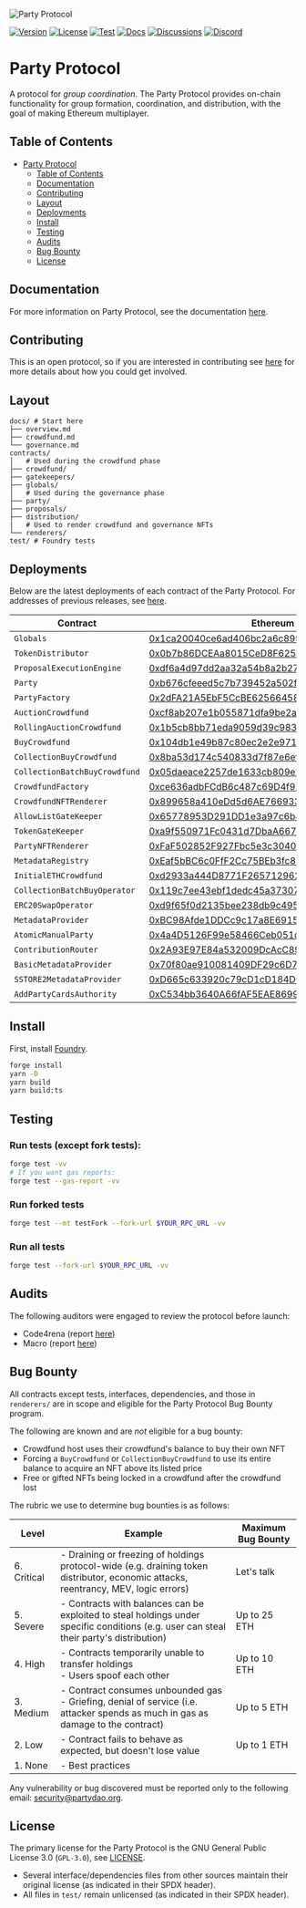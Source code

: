 ![Party Protocol](.github/assets/banner.png)

[![Version][version-badge]][version-link]
[![License][license-badge]][license-link]
[![Test][ci-badge]][ci-link]
[![Docs][docs-badge]][docs-link]
[![Discussions][discussions-badge]][discussions-link]
[![Discord][discord-badge]][discord-link]

[version-badge]: https://img.shields.io/github/release/PartyDAO/party-protocol?label=version
[version-link]: https://github.com/PartyDAO/party-protocol/releases
[license-badge]: https://img.shields.io/github/license/PartyDAO/party-protocol
[license-link]: https://github.com/PartyDAO/party-protocol/blob/main/LICENSE
[ci-badge]: https://github.com/PartyDAO/party-protocol/actions/workflows/ci.yml/badge.svg
[ci-link]: https://github.com/PartyDAO/party-protocol/actions/workflows/ci.yml
[docs-badge]: https://img.shields.io/badge/Party-documentation-informational
[docs-link]: https://github.com/PartyDAO/party-protocol/tree/main/docs
[discussions-badge]: https://img.shields.io/badge/Party-discussions-blueviolet
[discussions-link]: https://github.com/PartyDAO/party-protocol/discussions
[discord-badge]: https://img.shields.io/static/v1?logo=discord&label=discord&message=join&color=blue
[discord-link]: https://discord.gg/zUeXpDX8HA

# Party Protocol

A protocol for _group coordination_. The Party Protocol provides on-chain functionality for group formation, coordination, and distribution, with the goal of making Ethereum multiplayer.

## Table of Contents

- [Party Protocol](https://github.com/PartyDAO/party-protocol#party-protocol)
  - [Table of Contents](https://github.com/PartyDAO/party-protocol#table-of-contents)
  - [Documentation](https://github.com/PartyDAO/party-protocol#documentation)
  - [Contributing](https://github.com/PartyDAO/party-protocol#contributing)
  - [Layout](https://github.com/PartyDAO/party-protocol#layout)
  - [Deployments](https://github.com/PartyDAO/party-protocol#deployments)
  - [Install](https://github.com/PartyDAO/party-protocol#install)
  - [Testing](https://github.com/PartyDAO/party-protocol#testing)
  - [Audits](https://github.com/PartyDAO/party-protocol#audits)
  - [Bug Bounty](https://github.com/PartyDAO/party-protocol#bug-bounty)
  - [License](https://github.com/PartyDAO/party-protocol#license)

## Documentation

For more information on Party Protocol, see the documentation [here](https://docs.partydao.org).

## Contributing

This is an open protocol, so if you are interested in contributing see [here](./CONTRIBUTING.md) for more details about how you could get involved.

## Layout

```
docs/ # Start here
├── overview.md
├── crowdfund.md
└── governance.md
contracts/
│   # Used during the crowdfund phase
├── crowdfund/
├── gatekeepers/
├── globals/
│   # Used during the governance phase
├── party/
├── proposals/
├── distribution/
|   # Used to render crowdfund and governance NFTs
└── renderers/
test/ # Foundry tests
```

## Deployments

Below are the latest deployments of each contract of the Party Protocol. For addresses of previous releases, see [here](https://github.com/PartyDAO/party-addresses).

| Contract                      | Ethereum                                                                                                              | Goerli                                                                                                                       | Base                                                                                                                  | Base Goerli                                                                                                                  |
| ----------------------------- | --------------------------------------------------------------------------------------------------------------------- | ---------------------------------------------------------------------------------------------------------------------------- | --------------------------------------------------------------------------------------------------------------------- | ---------------------------------------------------------------------------------------------------------------------------- |
| `Globals`                     | [0x1ca20040ce6ad406bc2a6c89976388829e7fbade](https://etherscan.io/address/0x1ca20040ce6ad406bc2a6c89976388829e7fbade) | [0x753e22d4e112a4d8b07df9c4c578b116e3b48792](https://goerli.etherscan.io/address/0x753e22d4e112a4d8b07df9c4c578b116e3b48792) | [0xcEDe25DF327bD1619Fe25CDa2292e14edAC30717](https://basescan.org/address/0xcEDe25DF327bD1619Fe25CDa2292e14edAC30717) | [0x1b0e8E8DC71b29CE49038569dEF1B3Bc0120F602](https://goerli.basescan.org/address/0x1b0e8E8DC71b29CE49038569dEF1B3Bc0120F602) |
| `TokenDistributor`            | [0x0b7b86DCEAa8015CeD8F625d3b7A961b31fB05FE](https://etherscan.io/address/0x0b7b86DCEAa8015CeD8F625d3b7A961b31fB05FE) | [0x510c2F7e19a8f2537A3fe3Cf847e6583b993FA60](https://goerli.etherscan.io/address/0x510c2F7e19a8f2537A3fe3Cf847e6583b993FA60) | [0x65778953D291DD1e3a97c6b4d8BEea188B650077](https://basescan.org/address/0x65778953D291DD1e3a97c6b4d8BEea188B650077) | [0x1b5cB8bb71edA9059d39c98348095B008b67e734](https://goerli.basescan.org/address/0x1b5cB8bb71edA9059d39c98348095B008b67e734) |
| `ProposalExecutionEngine`     | [0xdf6a4d97dd2aa32a54b8a2b2711f210b711f28f0](https://etherscan.io/address/0xdf6a4d97dd2aa32a54b8a2b2711f210b711f28f0) | [0xc148E6f886CccdA5dEBbBA10d864d007E0C74c85](https://goerli.etherscan.io/address/0xc148E6f886CccdA5dEBbBA10d864d007E0C74c85) | [0xaec4D40045DaF91Bc3049ea9136C7dF04bD8a6af](https://basescan.org/address/0xaec4D40045DaF91Bc3049ea9136C7dF04bD8a6af) | [0xafE8265538F97e9F2Ff459F4aD871892a292419b](https://goerli.basescan.org/address/0xafE8265538F97e9F2Ff459F4aD871892a292419b) |
| `Party`                       | [0xb676cfeeed5c7b739452a502f1eff9ab684a56da](https://etherscan.io/address/0xb676cfeeed5c7b739452a502f1eff9ab684a56da) | [0x72a4b63eceA9465e3984CDEe1354b9CF9030c043](https://goerli.etherscan.io/address/0x72a4b63eceA9465e3984CDEe1354b9CF9030c043) | [0x65EBb1f88AA377ee56E8114234d5721eb4C5BAfd](https://basescan.org/address/0x65EBb1f88AA377ee56E8114234d5721eb4C5BAfd) | [0xe46b1B3D7eF3421D96F06D13d641dD702d44904e](https://goerli.basescan.org/address/0xe46b1B3D7eF3421D96F06D13d641dD702d44904e) |
| `PartyFactory`                | [0x2dFA21A5EbF5CcBE62566458A1baEC6B1F33f292](https://etherscan.io/address/0x2dFA21A5EbF5CcBE62566458A1baEC6B1F33f292) | [0x83e63E8bAba6C6dcb9F3F4324bEfA72AD8f43e44](https://goerli.etherscan.io/address/0x83e63E8bAba6C6dcb9F3F4324bEfA72AD8f43e44) | [0xF8c8fC091C0Cc94a9029d6443050bDfF9097E38A](https://basescan.org/address/0xF8c8fC091C0Cc94a9029d6443050bDfF9097E38A) | [0xa7C2ede6A4ebdE4EE86E600D339F9F236B8C1275](https://goerli.basescan.org/address/0xa7C2ede6A4ebdE4EE86E600D339F9F236B8C1275) |
| `AuctionCrowdfund`            | [0xcf8ab207e1b055871dfa9be2a0cf3acaf2d1b3a7](https://etherscan.io/address/0xcf8ab207e1b055871dfa9be2a0cf3acaf2d1b3a7) | [0x631D392073330f0573AD18Fc64305768657D0D60](https://goerli.etherscan.io/address/0x631D392073330f0573AD18Fc64305768657D0D60) | [0xcF8ab207E1b055871dfa9be2a0Cf3acAf2d1b3A7](https://basescan.org/address/0xcF8ab207E1b055871dfa9be2a0Cf3acAf2d1b3A7) | [0x70a842F6131031266438171731f1d2ACfd9EC891](https://goerli.basescan.org/address/0x70a842F6131031266438171731f1d2ACfd9EC891) |
| `RollingAuctionCrowdfund`     | [0x1b5cb8bb71eda9059d39c98348095b008b67e734](https://etherscan.io/address/0x1b5cb8bb71eda9059d39c98348095b008b67e734) | [0x989Fb364065a80d732837742f960924f343C6E04](https://goerli.etherscan.io/address/0x989Fb364065a80d732837742f960924f343C6E04) | [0x2e8920950677F8545B4Ef80315f48E161CB02D1C](https://basescan.org/address/0x2e8920950677F8545B4Ef80315f48E161CB02D1C) | [0x73B66c97e53301651E69D10743352B411d480c3f](https://goerli.basescan.org/address/0x73B66c97e53301651E69D10743352B411d480c3f) |
| `BuyCrowdfund`                | [0x104db1e49b87c80ec2e2e9716e83a304415c15ce](https://etherscan.io/address/0x104db1e49b87c80ec2e2e9716e83a304415c15ce) | [0x712Dca72Cc443A5f5e03A388b69ab09b4CDAC428](https://goerli.etherscan.io/address/0x712Dca72Cc443A5f5e03A388b69ab09b4CDAC428) | [0x104db1E49b87C80Ec2E2E9716e83A304415C15Ce](https://basescan.org/address/0x104db1E49b87C80Ec2E2E9716e83A304415C15Ce) | [0x4a043c81b2D321C6768f607C2f2E6482CDeCadD0](https://goerli.basescan.org/address/0x4a043c81b2D321C6768f607C2f2E6482CDeCadD0) |
| `CollectionBuyCrowdfund`      | [0x8ba53d174c540833d7f87e6ef97fc85d3d9291b4](https://etherscan.io/address/0x8ba53d174c540833d7f87e6ef97fc85d3d9291b4) | [0x884561d34e6B98a11DaF9Cc5d0d50cEFC664262F](https://goerli.etherscan.io/address/0x884561d34e6B98a11DaF9Cc5d0d50cEFC664262F) | [0x8bA53D174C540833d7F87e6Ef97Fc85d3d9291b4](https://basescan.org/address/0x8bA53D174C540833d7F87e6Ef97Fc85d3d9291b4) | [0x5534C682AebEFA85CA8c955bf324739a3D259284](https://goerli.basescan.org/address/0x5534C682AebEFA85CA8c955bf324739a3D259284) |
| `CollectionBatchBuyCrowdfund` | [0x05daeace2257de1633cb809e2a23387a2742535c](https://etherscan.io/address/0x05daeace2257de1633cb809e2a23387a2742535c) | [0x9926816276CFE4E7c230E14d5a8808C9709Fa51a](https://goerli.etherscan.io/address/0x9926816276CFE4E7c230E14d5a8808C9709Fa51a) | [0x05daeacE2257De1633cb809E2A23387a2742535c](https://basescan.org/address/0x05daeacE2257De1633cb809E2A23387a2742535c) | [0x36DdCBd450aF74bd8D3F7e1Dc24AB5b3091289c7](https://goerli.basescan.org/address/0x36DdCBd450aF74bd8D3F7e1Dc24AB5b3091289c7) |
| `CrowdfundFactory`            | [0xce636adbFCdB6c487c69D4f92603714c2450a0c9](https://etherscan.io/address/0xce636adbFCdB6c487c69D4f92603714c2450a0c9) | [0x5bFADA22929Ce611894c5ba0A1d583459f3f3858](https://goerli.etherscan.io/address/0x5bFADA22929Ce611894c5ba0A1d583459f3f3858) | [0xDe0073207C36A2A8Bc8bb5634f1db74d35b015f9](https://basescan.org/address/0xDe0073207C36A2A8Bc8bb5634f1db74d35b015f9) | [0x4F2843E6C02F3bbD9F4004fC0Ac7FB6e31b5EFb0](https://goerli.basescan.org/address/0x4F2843E6C02F3bbD9F4004fC0Ac7FB6e31b5EFb0) |
| `CrowdfundNFTRenderer`        | [0x899658a410eDd5d6AE766933385fbFE0C4504b3F](https://etherscan.io/address/0x899658a410eDd5d6AE766933385fbFE0C4504b3F) | [0xcF8ab207E1b055871dfa9be2a0Cf3acAf2d1b3A7](https://goerli.etherscan.io/address/0xcF8ab207E1b055871dfa9be2a0Cf3acAf2d1b3A7) | [0x19BcAc3761Df79c9b242Ebe6670898DA7D4bDCB3](https://basescan.org/address/0x19BcAc3761Df79c9b242Ebe6670898DA7D4bDCB3) | [0xCE03B805c942a1DDdaaAD4F7a1C2BC00A96baf75](https://goerli.basescan.org/address/0xCE03B805c942a1DDdaaAD4F7a1C2BC00A96baf75) |
| `AllowListGateKeeper`         | [0x65778953D291DD1e3a97c6b4d8BEea188B650077](https://etherscan.io/address/0x65778953D291DD1e3a97c6b4d8BEea188B650077) | [0x554A3b66Fcd3c9eb7730b21F207a28F1e4954142](https://goerli.etherscan.io/address/0x554A3b66Fcd3c9eb7730b21F207a28F1e4954142) | [0x0EC569Ed2E3D2a61562Ae76539A84b1948F0c7a6](https://basescan.org/address/0x0EC569Ed2E3D2a61562Ae76539A84b1948F0c7a6) | [0x0D43100FcB0F4AbBE7d650440828b3Db80742098](https://goerli.basescan.org/address/0x0D43100FcB0F4AbBE7d650440828b3Db80742098) |
| `TokenGateKeeper`             | [0xa9f550971Fc0431d7DbaA667c92061eD9a1B8E90](https://etherscan.io/address/0xa9f550971Fc0431d7DbaA667c92061eD9a1B8E90) | [0x7FCC6b4c437aA78E6C432d4A459Ae644514Be638](https://goerli.etherscan.io/address/0x7FCC6b4c437aA78E6C432d4A459Ae644514Be638) | [0x9A1C1e8eBD7e50A1280A31d736388A50f3d96a4D](https://basescan.org/address/0x9A1C1e8eBD7e50A1280A31d736388A50f3d96a4D) | [0xF940e28d4320F794150DFB40c7f2f65E371808e6](https://goerli.basescan.org/address/0xF940e28d4320F794150DFB40c7f2f65E371808e6) |
| `PartyNFTRenderer`            | [0xFaF502852F927Fbc5e3c3040648aB968E43bf0b2](https://etherscan.io/address/0xFaF502852F927Fbc5e3c3040648aB968E43bf0b2) | [0xA4DDE8076A9B88F53f80d5Dc508D0656d7Db210D](https://goerli.etherscan.io/address/0xA4DDE8076A9B88F53f80d5Dc508D0656d7Db210D) | [0xAfeEf01d3267bf2dd500a3f988Dc51B52ceCF0Ed](https://basescan.org/address/0xAfeEf01d3267bf2dd500a3f988Dc51B52ceCF0Ed) | [0xc0e0ec5541e26E93D5a9f5E999AB2A0A7F8260ae](https://goerli.basescan.org/address/0xc0e0ec5541e26E93D5a9f5E999AB2A0A7F8260ae) |
| `MetadataRegistry`            | [0xEaf5bBC6c0FfF2Cc75BEb3fc8b53447570A1A2ED](https://etherscan.io/address/0xEaf5bBC6c0FfF2Cc75BEb3fc8b53447570A1A2ED) | [0x59E2844F9ADb537a97011528E699f76934Ef7cc9](https://goerli.etherscan.io/address/0x59E2844F9ADb537a97011528E699f76934Ef7cc9) | [0xA4DDE8076A9B88F53f80d5Dc508D0656d7Db210D](https://basescan.org/address/0xA4DDE8076A9B88F53f80d5Dc508D0656d7Db210D) | [0x39Aa347879C782F1375386FE8f7a39B203fB2e5c](https://goerli.basescan.org/address/0x39Aa347879C782F1375386FE8f7a39B203fB2e5c) |
| `InitialETHCrowdfund`         | [0xd2933a444D8771F265712962BE24096cEa041e0c](https://etherscan.io/address/0xd2933a444D8771F265712962BE24096cEa041e0c) | [0xea6b9F59aeEeD48e60548dDe5e32480cfF1eC447](https://goerli.etherscan.io/address/0xea6b9F59aeEeD48e60548dDe5e32480cfF1eC447) | [0x23C886396CFbaDB0F3bAC4b728150e8A59dC0E10](https://basescan.org/address/0x23C886396CFbaDB0F3bAC4b728150e8A59dC0E10) | [0x6a360CAee9a8313c64c72Fa2eB8E59F9B5218368](https://goerli.basescan.org/address/0x6a360CAee9a8313c64c72Fa2eB8E59F9B5218368) |
| `CollectionBatchBuyOperator`  | [0x119c7ee43ebf1dedc45a3730735583bd39e32579](https://etherscan.io/address/0x119c7ee43ebf1dedc45a3730735583bd39e32579) | [0x039d2e6AEf994445b00b6B55524bAcA0B0Be78DB](https://goerli.etherscan.io/address/0x039d2e6AEf994445b00b6B55524bAcA0B0Be78DB) | [0x510c2F7e19a8f2537A3fe3Cf847e6583b993FA60](https://basescan.org/address/0x510c2F7e19a8f2537A3fe3Cf847e6583b993FA60) | [0x4fD82CF0C955Acc0715Ef1440b8D1F2768C9a278](https://goerli.basescan.org/address/0x4fD82CF0C955Acc0715Ef1440b8D1F2768C9a278) |
| `ERC20SwapOperator`           | [0xd9f65f0d2135bee238db9c49558632eb6030caa7](https://etherscan.io/address/0xd9f65f0d2135bee238db9c49558632eb6030caa7) | [0x88B08D166cf2779c1E2ef6C1171214E782831814](https://goerli.etherscan.io/address/0x88B08D166cf2779c1E2ef6C1171214E782831814) | [0xdF6a4d97dd2Aa32a54B8a2b2711F210b711F28f0](https://basescan.org/address/0xdF6a4d97dd2Aa32a54B8a2b2711F210b711F28f0) | [0xca874ED4D1828aE092250d5F00F1C206A944baA4](https://goerli.basescan.org/address/0xca874ED4D1828aE092250d5F00F1C206A944baA4) |
| `MetadataProvider`            | [0xBC98Afde1DDCc9c17a8E69157b83b8971007cF92](https://etherscan.io/address/0xBC98Afde1DDCc9c17a8E69157b83b8971007cF92) | [0xC9846AD49F40bc66217280731Fc8EaEA37231979](https://goerli.etherscan.io/address/0xC9846AD49F40bc66217280731Fc8EaEA37231979) | [0xe06e71867bB25Fe6b56b854500961D4D9dd7c12e](https://basescan.org/address/0xe06e71867bB25Fe6b56b854500961D4D9dd7c12e) | [0x480f02Ca2E29A71bac6E314879E487a49a237E1B](https://goerli.basescan.org/address/0x480f02Ca2E29A71bac6E314879E487a49a237E1B) |
| `AtomicManualParty`           | [0x4a4D5126F99e58466Ceb051d17661bAF0BE2Cf93](https://etherscan.io/address/0x4a4D5126F99e58466Ceb051d17661bAF0BE2Cf93) | [0xb24aa5a8E4a6bb691DF4B722E79Da7842BFB8A68](https://goerli.etherscan.io/address/0xb24aa5a8E4a6bb691DF4B722E79Da7842BFB8A68) | [0xA138Bc79434Be2e134174f59277092F22b23bA91](https://basescan.org/address/0xA138Bc79434Be2e134174f59277092F22b23bA91) | [0x1B78e1801C83c176161101d448E27FbCD66f178e](https://goerli.basescan.org/address/0x1B78e1801C83c176161101d448E27FbCD66f178e) |
| `ContributionRouter`          | [0x2A93E97E84a532009DcAcC897295c6387Fd5c7e9](https://etherscan.io/address/0x2A93E97E84a532009DcAcC897295c6387Fd5c7e9) | [0x2EAf43684FF4655FC2Dd5827Ce9302c82eEc7a51](https://goerli.etherscan.io/address/0x2EAf43684FF4655FC2Dd5827Ce9302c82eEc7a51) | [0xD9F65f0d2135BeE238db9c49558632Eb6030CAa7](https://basescan.org/address/0xD9F65f0d2135BeE238db9c49558632Eb6030CAa7) | [0x53998d625B7Bb9252af9C5324a639e5Ca7bc50bF](https://goerli.basescan.org/address/0x53998d625B7Bb9252af9C5324a639e5Ca7bc50bF) |
| `BasicMetadataProvider`       | [0x70f80ae910081409DF29c6D779Cd83208B751636](https://etherscan.io/address/0x70f80ae910081409DF29c6D779Cd83208B751636) | [0x8816cec81d3221a8bc6c0760bcb33e646d355efb](https://goerli.etherscan.io/address/0x8816cec81d3221a8bc6c0760bcb33e646d355efb) | [0x39244498E639C4B24910E73DFa3622881D456724](https://basescan.org/address/0x39244498E639C4B24910E73DFa3622881D456724) | [0x104db1E49b87C80Ec2E2E9716e83A304415C15Ce](https://goerli.basescan.org/address/0x104db1E49b87C80Ec2E2E9716e83A304415C15Ce) |
| `SSTORE2MetadataProvider`     | [0xD665c633920c79cD1cD184D08AAC2cDB2711073c](https://etherscan.io/address/0xD665c633920c79cD1cD184D08AAC2cDB2711073c) | [0xdc693c350fbfe628d11f21ab154f0abec958fc61](https://goerli.etherscan.io/address/0xdc693c350fbfe628d11f21ab154f0abec958fc61) | [0xFaF502852F927Fbc5e3c3040648aB968E43bf0b2](https://basescan.org/address/0xFaF502852F927Fbc5e3c3040648aB968E43bf0b2) | [0x8bA53D174C540833d7F87e6Ef97Fc85d3d9291b4](https://goerli.basescan.org/address/0x8bA53D174C540833d7F87e6Ef97Fc85d3d9291b4) |
| `AddPartyCardsAuthority`      | [0xC534bb3640A66fAF5EAE8699FeCE511e1c331cAD](https://etherscan.io/address/0xC534bb3640A66fAF5EAE8699FeCE511e1c331cAD) | [0xaf308964C34De533c4110776e33B4a8a03f9fE79](https://goerli.etherscan.io/address/0xaf308964C34De533c4110776e33B4a8a03f9fE79) | [0x4a4D5126F99e58466Ceb051d17661bAF0BE2Cf93](https://basescan.org/address/0x4a4D5126F99e58466Ceb051d17661bAF0BE2Cf93) | [0x05daeacE2257De1633cb809E2A23387a2742535c](https://goerli.basescan.org/address/0x05daeacE2257De1633cb809E2A23387a2742535c) |

## Install

First, install [Foundry](https://book.getfoundry.sh/getting-started/installation.html).

```bash
forge install
yarn -D
yarn build
yarn build:ts
```

## Testing

### Run tests (except fork tests):

```bash
forge test -vv
# If you want gas reports:
forge test --gas-report -vv
```

### Run forked tests

```bash
forge test --mt testFork --fork-url $YOUR_RPC_URL -vv
```

### Run all tests

```bash
forge test --fork-url $YOUR_RPC_URL -vv
```

## Audits

The following auditors were engaged to review the protocol before launch:

- Code4rena (report [here](./audits/partydao-c4-report.md))
- Macro (report [here](./audits/Party-Protocol-Macro-Audit.pdf))

## Bug Bounty

All contracts except tests, interfaces, dependencies, and those in `renderers/` are in scope and eligible for the Party Protocol Bug Bounty program.

The following are known and are _not_ eligible for a bug bounty:

- Crowdfund host uses their crowdfund's balance to buy their own NFT
- Forcing a `BuyCrowdfund` or `CollectionBuyCrowdfund` to use its entire balance to acquire an NFT above its listed price
- Free or gifted NFTs being locked in a crowdfund after the crowdfund lost

The rubric we use to determine bug bounties is as follows:

| **Level**   | **Example**                                                                                                                             | **Maximum Bug Bounty** |
| ----------- | --------------------------------------------------------------------------------------------------------------------------------------- | ---------------------- |
| 6. Critical | - Draining or freezing of holdings protocol-wide (e.g. draining token distributor, economic attacks, reentrancy, MEV, logic errors)     | Let's talk             |
| 5. Severe   | - Contracts with balances can be exploited to steal holdings under specific conditions (e.g. user can steal their party's distribution) | Up to 25 ETH           |
| 4. High     | - Contracts temporarily unable to transfer holdings<br>- Users spoof each other                                                         | Up to 10 ETH           |
| 3. Medium   | - Contract consumes unbounded gas<br>- Griefing, denial of service (i.e. attacker spends as much in gas as damage to the contract)      | Up to 5 ETH            |
| 2. Low      | - Contract fails to behave as expected, but doesn't lose value                                                                          | Up to 1 ETH            |
| 1. None     | - Best practices                                                                                                                        |                        |

Any vulnerability or bug discovered must be reported only to the following email: [security@partydao.org](mailto:security@partydao.org).

## License

The primary license for the Party Protocol is the GNU General Public License 3.0 (`GPL-3.0`), see [LICENSE](./LICENSE).

- Several interface/dependencies files from other sources maintain their original license (as indicated in their SPDX header).
- All files in `test/` remain unlicensed (as indicated in their SPDX header).
